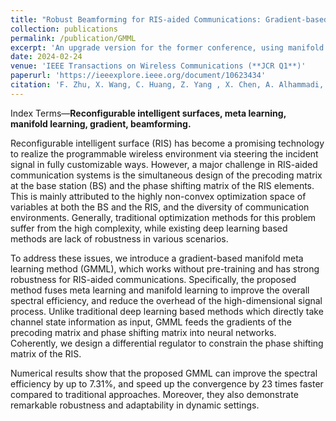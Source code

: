 ```yaml
---
title: "Robust Beamforming for RIS-aided Communications: Gradient-based Manifold Meta Learning"
collection: publications
permalink: /publication/GMML
excerpt: 'An upgrade version for the former conference, using manifold learning to compress optimization space.'
date: 2024-02-24
venue: 'IEEE Transactions on Wireless Communications (**JCR Q1**)'
paperurl: 'https://ieeexplore.ieee.org/document/10623434'
citation: 'F. Zhu, X. Wang, C. Huang, Z. Yang , X. Chen, A. Alhammadi, Z. Zhang, C. Yuen and M. Debbah, “Robust Beamforming for RIS-aided Communications: Gradient-based Manifold Meta Learning,” IEEE Transactions on Wireless Communications, 2024.'
---
```


Index Terms—**Reconfigurable intelligent surfaces, meta learning, manifold learning, gradient, beamforming.**

Reconfigurable intelligent surface (RIS) has become a promising technology to realize the programmable wireless environment via steering the incident signal in fully customizable ways. However, a major challenge in RIS-aided communication systems is the simultaneous design of the precoding matrix at the base station (BS) and the phase shifting matrix of the RIS elements. This is mainly attributed to the highly non-convex optimization space of variables at both the BS and the RIS, and the diversity of communication environments. Generally, traditional optimization methods for this problem suffer from the high complexity, while existing deep learning based methods are lack of robustness in various scenarios. 

To address these issues, we introduce a gradient-based manifold meta learning method (GMML), which works without pre-training and has strong robustness for RIS-aided communications. Specifically, the proposed method fuses meta learning and manifold learning to improve the overall spectral efficiency, and reduce the overhead of the high-dimensional signal process. Unlike traditional deep learning based methods which directly take channel state information as input, GMML feeds the gradients of the precoding matrix and phase shifting matrix into neural networks. Coherently, we design a differential regulator to constrain the phase shifting matrix of the RIS.

Numerical results show that the proposed GMML can improve the spectral efficiency by up to 7.31%, and speed up the convergence by 23 times faster compared to traditional approaches. Moreover, they also demonstrate remarkable robustness and adaptability in dynamic settings. 
